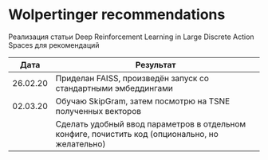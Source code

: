 # Wolpertinger recommendations
Реализация статьи Deep Reinforcement Learning in Large Discrete Action Spaces для рекомендаций

| Дата | Результат |
| --- | --- |
| 26.02.20| Приделан FAISS, произведён запуск со стандартными эмбеддингами  |
| 02.03.20| Обучаю SkipGram, затем посмотрю на TSNE полученных векторов  |
|         | Сделать удобный ввод параметров в отдельном конфиге, почистить код (опционально, но желательно) |





